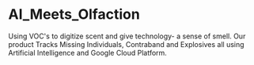 # AI_Meets_Olfaction
Using VOC's to digitize scent and give technology- a sense of smell.  Our product Tracks Missing Individuals, Contraband and Explosives all using Artificial Intelligence and Google Cloud Platform.
